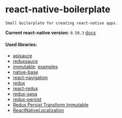 # react-native-boilerplate
``` 
Small boilerplate for creating react-native apps.
```

**Current react-native version:** `0.50.3` [docs](https://facebook.github.io/react-native/docs/getting-started.html)

#### Used libraries:
- [apisauce](https://github.com/infinitered/apisauce)
- [reduxsauce](https://github.com/infinitered/reduxsauce)
- [immutable](https://facebook.github.io/immutable-js/docs/#/): [examples](https://github.com/facebook/immutable-js/)
- [native-base](https://docs.nativebase.io/)
- [react-navigation](https://reactnavigation.org/docs/)
- [redux](http://redux.js.org/docs/introduction/)
- [react-redux](https://github.com/reactjs/react-redux/blob/master/docs/api.md#api)
- [redux-saga](https://redux-saga.js.org/)
- [redux-persist](https://github.com/rt2zz/redux-persist)
- [Redux Persist Transform Immutable](https://github.com/rt2zz/redux-persist-transform-immutable)
- [ReactNativeLocalization](https://github.com/stefalda/ReactNativeLocalization)
